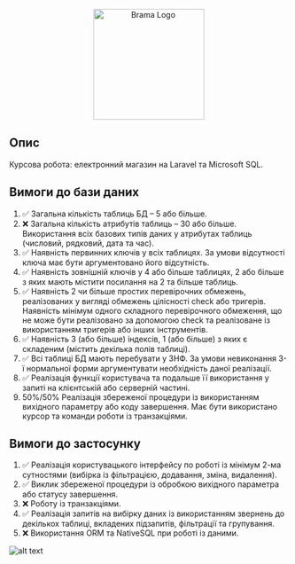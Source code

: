 <p align="center"><img src="https://i.imgur.com/t3HNGG4.png" width="200" alt="Brama Logo"></p>

## Опис

Курсова робота: електронний магазин на Laravel та Microsoft SQL.

## Вимоги до бази даних

1. ✅ Загальна кількість таблиць БД – 5 або більше.
2. ❌ Загальна кількість атрибутів таблиць – 30 або більше. Використання всіх базових типів даних у атрибутах таблиць (числовий, рядковий, дата та час).
3. ✅ Наявність первинних ключів у всіх таблицях. За умови відсутності ключа має бути аргументовано його відсутність.
4. ✅ Наявність зовнішній ключів у 4 або більше таблицях, 2 або більше з яких мають містити посилання на 2 та більше таблиць.
5. ✅ Наявність 2 чи більше простих перевірочних обмежень, реалізованих у вигляді обмежень цілісності check або тригерів. Наявність мінімум одного складного перевірочного обмеження, що не може бути реалізовано за допомогою check та реалізоване із використанням тригерів або інших інструментів.
6. ✅ Наявність 3 (або більше) індексів, 1 (або більше) з яких є складеним (містить декілька полів таблиці).
7. ✅ Всі таблиці БД мають перебувати у 3НФ. За умови невиконання 3-ї нормальної форми аргументувати необхідність даної реалізації.
8. ✅ Реалізація функції користувача та подальше її використання у запиті на клієнтській або серверній частині.
9. <span color="yellow">50%/50%</span> Реалізація збереженої процедури із використанням вихідного параметру або коду завершення. Має бути використано курсор та команди роботи із транзакціями.

## Вимоги до застосунку

1. ✅ Реалізація користувацького інтерфейсу по роботі із мінімум 2-ма сутностями (вибірка із фільтрацією, додавання, зміна, видалення).
2. ✅ Виклик збереженої процедури із обробкою вихідного параметра або статусу завершення.
3. ❌ Роботу із транзакціями.
4. ✅ Реалізація запитів на вибірку даних із використанням звернень до декількох таблиці, вкладених підзапитів, фільтрації та групування.
5. ❌ Використання ORM та NativeSQL при роботі із даними.

![alt text](https://static0.gamerantimages.com/wordpress/wp-content/uploads/2020/06/Cyberpunk-Memes.jpg?raw=true)
